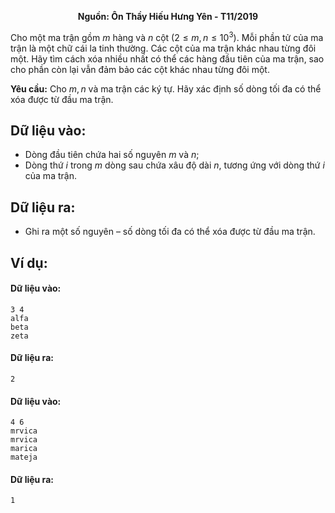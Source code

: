 **<center>Nguồn: Ôn Thầy Hiếu Hưng Yên - T11/2019</center>**

Cho một ma trận gồm $m$ hàng và $n$ cột $(2≤m,n≤10^3)$. Mỗi phần tử của ma trận là một chữ cái la tinh thường. Các cột của ma trận khác nhau từng đôi một. Hãy tìm cách xóa nhiều nhất có thể các hàng đầu tiên của ma trận, sao cho phần còn lại vẫn đảm bảo các cột khác nhau từng đôi một.

**Yêu cầu:** Cho $m,n$ và ma trận các ký tự. Hãy xác định số dòng tối đa có thể xóa được từ đầu ma trận.

## Dữ liệu vào:
- Dòng đầu tiên chứa hai số nguyên $m$ và $n$;
- Dòng thứ $i$ trong $m$ dòng sau chứa xâu độ dài $n$, tương ứng với dòng thứ $i$ của ma trận.

## Dữ liệu ra:
- Ghi ra một số nguyên – số dòng tối đa có thể xóa được từ đầu ma trận.

## Ví dụ:
#### Dữ liệu vào:
```
3 4
alfa
beta
zeta
```

#### Dữ liệu ra:
```
2
```

#### Dữ liệu vào:
```
4 6 
mrvica 
mrvica 
marica 
mateja
```
#### Dữ liệu ra:
```
1
```